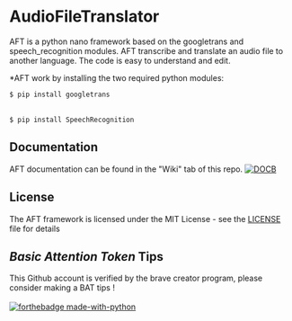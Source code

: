 # AudioFileTranslator
AFT is a python nano framework based on the googletrans and speech_recognition modules. AFT transcribe and translate an audio file to another language. The code is easy to understand and edit.

*AFT work by installing the two required python modules:
</br>
```shell 
$ pip install googletrans
```
</br>`$ pip install SpeechRecognition`

## Documentation
AFT documentation can be found in the "Wiki" tab of this repo.
[![DOCB](https://img.shields.io/badge/-Access%20Wiki%20%3E-blue)](https://github.com/nnnzo/AudioFileTranslator/wiki)

## License

The AFT framework is licensed under the MIT License - see the [LICENSE](LICENSE) file for details

## *Basic Attention Token* Tips

This Github account is verified by the brave creator program, please consider making a BAT tips ! 
</br> </br>
[![forthebadge made-with-python](http://ForTheBadge.com/images/badges/made-with-python.svg)](https://www.python.org/)
